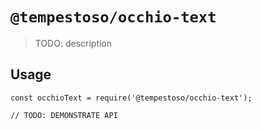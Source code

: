 # `@tempestoso/occhio-text`

> TODO: description

## Usage

```
const occhioText = require('@tempestoso/occhio-text');

// TODO: DEMONSTRATE API
```
